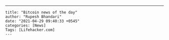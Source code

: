 ---
    title: "Bitcoin news of the day"
    author: "Rupesh Bhandari"
    date: "2021-04-29 09:40:33 +0545"
    categories: [News]
    Tags: [Lifehacker.com]
    ---
